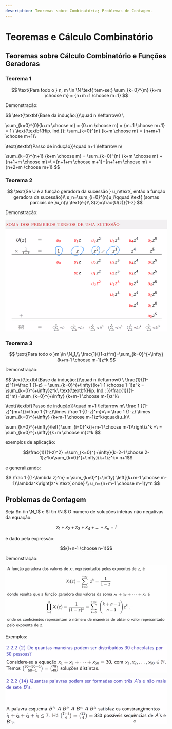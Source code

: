 ```yaml
---
description: Teoremas sobre Combinatória; Problemas de Contagem.
---
```


# Teoremas e Cálculo Combinatório

## Teoremas sobre Cálculo Combinatório e Funções Geradoras

### Teorema 1

$$
\text{Para todo o } n, m \in \N \text{ tem-se:}
\sum_{k=0}^{m} {k+m \choose m} = {n+m+1 \choose m+1}
$$

Demonstração:

$$
\text{\textbf{Base da indução:}}\quad n \leftarrow0 \\

\sum_{k=0}^{0}{k+m \choose m} = {0+m \choose m} = {m+1 \choose m+1} = 1
\\
\text{\textbf{Hip. Ind.}}: \sum_{k=0}^{n} {k+m \choose m} = {n+m+1 \choose m+1}\\

\text{\textbf{Passo de indução}}\quad n+1 \leftarrow n\\

\sum_{k=0}^{n+1} {k+m \choose m} = \sum_{k=0}^{n} {k+m \choose m}
+{n+1+m \choose m}=\\
 ={n+1+m \choose m+1}+{n+1+m \choose m} = {n+2+m \choose m+1}
$$

### Teorema 2

$$
\text{Se U é a função geradora da sucessão } u_n\text{, então a função geradora da sucessão}\\ s_n=\sum_{i=0}^{n}u_i\qquad \text{ (somas parciais de }u_n)\\
\text{é:}\\
S(z)=\frac{U(z)}{1-z}
$$

Demonstração:

![Demonstração do segundo teorema](./imgs/0009-soma.png)

### Teorema 3

$$
\text{Para todo o }m \in \N_1,\\
\frac{1}{(1-z)^m}=\sum_{k=0}^{+\infty} {k+m-1 \choose m-1}z^k
$$

Demonstração:

$$
\text{\textbf{Base da indução:}}\quad n \leftarrow0 \\
\frac{1}{(1-z)^1}=\frac 1 {1-z} = \sum_{k=0}^{+\infty}{k+1-1 \choose 1-1}z^k = \sum_{k=0}^{+\infty}z^k\\
\text{\textbf{Hip. Ind.: }}\frac{1}{(1-z)^m}=\sum_{k=0}^{+\infty} {k+m-1 \choose m-1}z^k\\

\text{\textbf{Passo de indução}}\quad m+1 \leftarrow m\\
\frac 1 {(1-z)^{m+1}}=\frac 1 {1-z}\times \frac 1 {(1-z)^m}=\\
= \frac 1 {1-z} \times \sum_{k=0}^{+\infty} {k+m-1 \choose m-1}z^k\qquad(u_k)\\

\sum_{k=0}^{+\infty}\left(
\sum_{i=0}^k{i+m-1 \choose m-1}\right)z^k =\\
= \sum_{k=0}^{+\infty}{k+m \choose m}z^k
$$

exemplos de aplicação:

$$\frac{1}{(1-z)^2} =\sum_{k=0}^{+\infty}{k+2-1 \choose 2-1}z^k=\sum_{k=0}^{+\infty}(k+1)z^k= n+1$$

e generalizando:

$$
\frac 1 {(1-\lambda z)^m} = \sum_{k=0}^{+\infty} \left[{k+m-1 \choose m-1}\lambda^k\right]z^k \text{ onde} \\
u_n={n+m-1 \choose m-1}y^n
$$

## Problemas de Contagem

Seja $n \in \N_1$ e $l \in \N.$ O número de soluções inteiras não negativas da equação:

$$x_1+x_2+x_3+x_4+\dots+x_n=l$$

é dado pela expressão:

$${l+n-1 \choose n-1}$$

Demonstração:

![Demonstração para a fórmula usada para problemas de contagem](./imgs/0009-demonstracao.png)

Exemplos:

![Exemplo 1](./imgs/0009-exemplo1.png)

![Exemplo 2](./imgs/0009-exemplo2.png)
